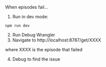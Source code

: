 When episodes fail...

1. Run in dev mode:

```
npm run dev
```

2. Run Debug Wrangler
3. Navigate to http://localhost:8787/get/XXXX

where XXXX is the episode that failed

4. Debug to find the issue
